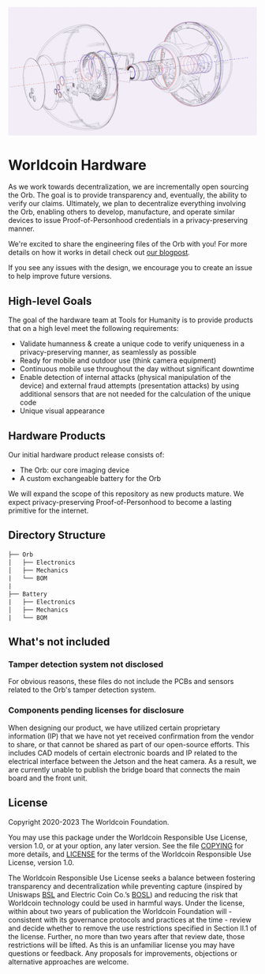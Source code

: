 ![Overview](overview.png)

# Worldcoin Hardware

As we work towards decentralization, we are incrementally open sourcing the Orb. The goal is to provide transparency and, eventually, the ability to verify our claims. Ultimately, we plan to decentralize everything involving the Orb, enabling others to develop, manufacture, and operate similar devices to issue Proof-of-Personhood credentials in a privacy-preserving manner. 

We're excited to share the engineering files of the Orb with you! For more details on how it works in detail check out [our blogpost](https://worldcoin.org/blog/engineering/opening-orb-look-inside-worldcoin-biometric-imaging-device).

If you see any issues with the design, we encourage you to create an issue to help improve future versions. 

## High-level Goals

The goal of the hardware team at Tools for Humanity is to provide products that on a high level meet the following requirements:

* Validate humanness & create a unique code to verify uniqueness in a privacy-preserving manner, as seamlessly as possible
* Ready for mobile and outdoor use (think camera equipment)
* Continuous mobile use throughout the day without significant downtime
* Enable detection of internal attacks (physical manipulation of the device) and external fraud attempts (presentation attacks) by using additional sensors that are not needed for the calculation of the unique code
* Unique visual appearance

## Hardware Products

Our initial hardware product release consists of: 

* The Orb: our core imaging device
* A custom exchangeable battery for the Orb

We will expand the scope of this repository as new products mature. We expect privacy-preserving Proof-of-Personhood to become a lasting primitive for the internet.

## Directory Structure

    ├── Orb
    │   ├── Electronics
    │   ├── Mechanics
    |   └── BOM
    |
    ├── Battery
    |   ├── Electronics
    │   ├── Mechanics
    |   └── BOM

## What's not included

### Tamper detection system not disclosed 

For obvious reasons, these files do not include the PCBs and sensors related to the Orb's tamper detection system. 

### Components pending licenses for disclosure

When designing our product, we have utilized certain proprietary information (IP) that we have not yet received confirmation from the vendor to share, or that cannot be shared as part of our open-source efforts. This includes CAD models of certain electronic boards and IP related to the electrical interface between the Jetson and the heat camera. As a result, we are currently unable to publish the bridge board that connects the main board and the front unit.

## License

Copyright 2020-2023 The Worldcoin Foundation.

You may use this package under the Worldcoin Responsible Use License, version 1.0, or at your option, any later version. See the file [COPYING](COPYING.md) for more details, and [LICENSE](LICENSE.md) for the terms of the Worldcoin Responsible Use License, version 1.0.


The Worldcoin Responsible Use License seeks a balance between fostering transparency and decentralization while preventing capture (inspired by Uniswaps [BSL](https://uniswapfoundation.mirror.xyz/lr8hUW5FFYWmvsm9ZmO6bLdLAaAx5EAnFEbJG_OTd8g) and Electric Coin Co.’s [BOSL](https://electriccoin.co/blog/introducing-tgppl-a-radically-new-type-of-open-source-license/)) and reducing the risk that Worldcoin technology could be used in harmful ways. Under the license, within about two years of publication the Worldcoin Foundation will - consistent with its governance protocols and practices at the time - review and decide whether to remove the use restrictions specified in Section II.1 of the license. Further, no more than two years after that review date, those restrictions will be lifted. As this is an unfamiliar license you may have questions or feedback. Any proposals for improvements, objections or alternative approaches are welcome. 
